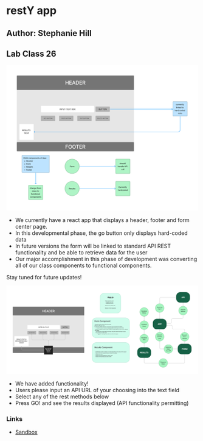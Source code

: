 # restY app

## Author: Stephanie Hill

## Lab Class 26

![current state of things](./assets/Resty-1.png)

- We currently have a react app that displays a header, footer and form center page.
- In this developmental phase, the go button only displays hard-coded data
- In future versions the form will be linked to standard API REST functionality and be able to retrieve data for the user
- Our major accomplishment in this phase of development was converting all of our class components to functional components.

Stay tuned for future updates!

![lab 27 uml](./assets/Lab%2027.png)

- We have added functionality!
- Users please input an API URL of your choosing into the text field
- Select any of the rest methods below
- Press GO! and see the results displayed (API functionality permitting)

### Links

- [Sandbox](https://codesandbox.io/p/github/stephnitis/resty/main?file=%2Fsrc%2FApp.js&workspace=%257B%2522activeFileId%2522%253A%2522cl9ncr70d000clrjmf6crhel3%2522%252C%2522openFiles%2522%253A%255B%2522%252FREADME.md%2522%255D%252C%2522sidebarPanel%2522%253A%2522EXPLORER%2522%252C%2522gitSidebarPanel%2522%253A%2522COMMIT%2522%252C%2522sidekickItems%2522%253A%255B%257B%2522key%2522%253A%2522cl9ncs38l000k3b6h1z7e848g%2522%252C%2522type%2522%253A%2522PROJECT_SETUP%2522%252C%2522isMinimized%2522%253Afalse%257D%252C%257B%2522type%2522%253A%2522PREVIEW%2522%252C%2522taskId%2522%253A%2522start%2522%252C%2522port%2522%253A3000%252C%2522key%2522%253A%2522cl9ncs38l000l3b6hhdlprzgf%2522%252C%2522isMinimized%2522%253Afalse%257D%255D%257D)
